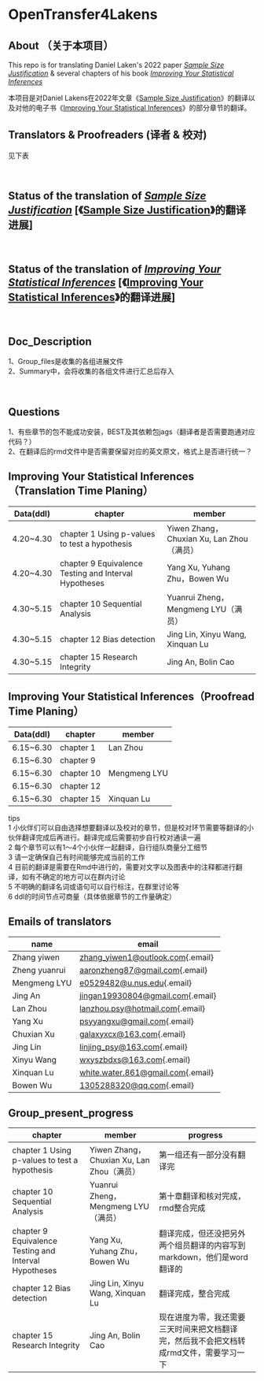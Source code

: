 # OpenTransfer4Lakens

## About （关于本项目）

This repo is for translating Daniel Laken's 2022 paper [*Sample Size Justification*](https://doi.org/10.1525/collabra.33267) & several chapters of his book [*Improving Your Statistical Inferences*](https://lakens.github.io/statistical_inferences/)

本项目是对Daniel Lakens在2022年文章《[Sample Size Justification](https://doi.org/10.1525/collabra.33267)》的翻译以及对他的电子书《[Improving Your Statistical Inferences](https://lakens.github.io/statistical_inferences/)》的部分章节的翻译。

## Translators & Proofreaders (译者 & 校对)

见下表

<br>

## Status of the translation of [*Sample Size Justification*](https://doi.org/10.1525/collabra.33267) [《[Sample Size Justification](https://doi.org/10.1525/collabra.33267)》的翻译进展]

<br>

## Status of the translation of [*Improving Your Statistical Inferences*](https://lakens.github.io/statistical_inferences/) [《[Improving Your Statistical Inferences](https://lakens.github.io/statistical_inferences/)》的翻译进展]

<br>

## Doc_Description

1、Group_files是收集的各组进展文件\
2、Summary中，会将收集的各组文件进行汇总后存入

<br>

## Questions

1、有些章节的包不能成功安装，BEST及其依赖包jags（翻译者是否需要跑通对应代码？）\
2、在翻译后的rmd文件中是否需要保留对应的英文原文，格式上是否进行统一？

## Improving Your Statistical Inferences（Translation Time Planing）

| Data(ddl)  | chapter                                               | member                                    |
|-----------------------------|-----------------------|--------------------|
| 4.20\~4.30 | chapter 1 Using p-values to test a hypothesis         | Yiwen Zhang，Chuxian Xu, Lan Zhou（满员） |
| 4.20\~4.30 | chapter 9 Equivalence Testing and Interval Hypotheses | Yang Xu, Yuhang Zhu，Bowen Wu             |
| 4.30\~5.15 | chapter 10 Sequential Analysis                        | Yuanrui Zheng， Mengmeng LYU（满员）      |
| 4.30\~5.15 | chapter 12 Bias detection                             | Jing Lin, Xinyu Wang, Xinquan Lu          |
| 4.30\~5.15 | chapter 15 Research Integrity                         | Jing An, Bolin Cao                        |

## Improving Your Statistical Inferences（Proofread Time Planing）

| Data(ddl)  | chapter    | member       |
|------------|------------|--------------|
| 6.15\~6.30 | chapter 1  | Lan Zhou     |
| 6.15\~6.30 | chapter 9  |              |
| 6.15\~6.30 | chapter 10 | Mengmeng LYU |
| 6.15\~6.30 | chapter 12 |              |
| 6.15\~6.30 | chapter 15 | Xinquan Lu   |

tips\
1 小伙伴们可以自由选择想要翻译以及校对的章节，但是校对环节需要等翻译的小伙伴翻译完成后再进行。翻译完成后需要初步自行校对通读一遍\
2 每个章节可以有1～4个小伙伴一起翻译，自行组队商量分工细节\
3 请一定确保自己有时间能够完成当前的工作\
4 目前的翻译是需要在Rmd中进行的，需要对文字以及图表中的注释都进行翻译，如有不确定的地方可以在群内讨论\
5 不明确的翻译名词或语句可以自行标注，在群里讨论等\
6 ddl的时间节点可商量（具体依据章节的工作量确定）

## Emails of translators

| name          | email                                                                  |
|------------------|------------------------------------------------------|
| Zhang yiwen   | [zhang_yiwen1\@outlook.com](mailto:zhang_yiwen1@outlook.com){.email}   |
| Zheng yuanrui | [aaronzheng87\@gmail.com](mailto:aaronzheng87@gmail.com){.email}       |
| Mengmeng LYU  | [e0529482\@u.nus.edu](mailto:e0529482@u.nus.edu){.email}               |
| Jing An       | [jingan19930804\@gmail.com](mailto:jingan19930804@gmail.com){.email}   |
| Lan Zhou      | [lanzhou.psy\@hotmail.com](mailto:lanzhou.psy@hotmail.com){.email}     |
| Yang Xu       | [psyyangxu\@gmail.com](mailto:psyyangxu@gmail.com){.email}             |
| Chuxian Xu    | [galaxyxcx\@163.com](mailto:galaxyxcx@163.com){.email}                 |
| Jing Lin      | [linjing_psy\@163.com](mailto:linjing_psy@163.com){.email}             |
| Xinyu Wang    | [wxyszbdxs\@163.com](mailto:wxyszbdxs@163.com){.email}                 |
| Xinquan Lu    | [white.water.861\@gmail.com](mailto:white.water.861@gmail.com){.email} |
| Bowen Wu      | [1305288320\@qq.com](mailto:1305288320@qq.com){.email}                 |

## Group_present_progress

| chapter                                               | member                                    | progress                                                                                |
|----------------------|----------------------|----------------------------|
| chapter 1 Using p-values to test a hypothesis         | Yiwen Zhang，Chuxian Xu, Lan Zhou（满员） | 第一组还有一部分没有翻译完                                                              |
| chapter 10 Sequential Analysis                        | Yuanrui Zheng， Mengmeng LYU（满员）      | 第十章翻译和核对完成，rmd整合完成                                                       |
| chapter 9 Equivalence Testing and Interval Hypotheses | Yang Xu, Yuhang Zhu，Bowen Wu             | 翻译完成，但还没把另外两个组员翻译的内容写到markdown，他们是word翻译的                  |
| chapter 12 Bias detection                             | Jing Lin, Xinyu Wang, Xinquan Lu          | 翻译完成，整合完成                                                                      |
| chapter 15 Research Integrity                         | Jing An, Bolin Cao                        | 现在进度为零，我还需要三天时间来把文档翻译完，然后我不会把文档转成rmd文件，需要学习一下 |
